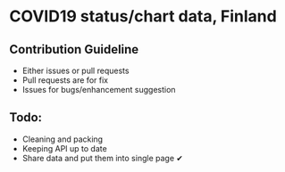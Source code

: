 # COVID19 status/chart data, Finland

## Contribution Guideline
* Either issues or pull requests
* Pull requests are for fix
* Issues for bugs/enhancement suggestion

## Todo:
* Cleaning and packing
* Keeping API up to date
* Share data and put them into single page ✔
